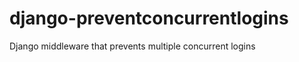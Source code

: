 django-preventconcurrentlogins
==============================

Django middleware that prevents multiple concurrent logins
